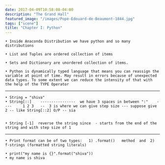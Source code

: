 ```yaml
---
date: 2017-04-09T10:58:08-04:00
description: "The Grand Hall"
featured_image: "/images/Pope-Edouard-de-Beaumont-1844.jpg"
tags: ["scene"]
title: "Chapter I: Python"
---
```


	• Inside Anaconda Distribution we have python and so many distributions

	• List and Tuples are ordered collection of items
	
	• Sets and Dictionary are unordered collection of items.

	• Python is dynamically typed language that means you can reassign the variable at point of time. May result in errors because of unexpected data types. To some extent we can reduce the intensity of that with the help of the TYPE Operator

----------------------------------------------------------------------------------------------------------------------------------------------------------------------------

	• String = "shiva"
	• String[::]    ----------------  we have 3 spaces in between ":"    ----     1 2 3   --  3 is where we can give step size --- suppose give 2 -- like String[::2] O/P -- sia
	
	
	• String [-1]  reverse the string since  - starts from the end of the string and with step size of 1
	
----------------------------------------------------------------------------------------------------------------------------------------------------------------------------
	• Print format can be of two types:   1) .format()   method  and  2) f-strings (formatted string literals)
	
	• print("my name is {}".format("shiva"))
	• my name is shiva
